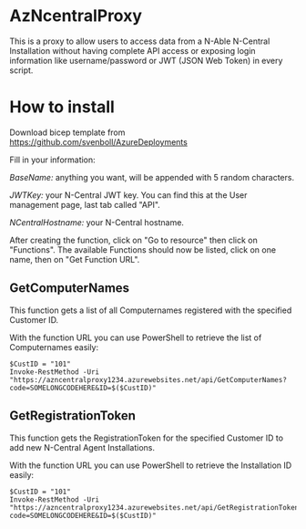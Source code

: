 # AzNcentralProxy #

This is a proxy to allow users to access data from a N-Able N-Central Installation without having complete API access or exposing login information like username/password or JWT (JSON Web Token) in every script.

# How to install #

Download bicep template from https://github.com/svenboll/AzureDeployments

Fill in your information:

*BaseName:* anything you want, will be appended with 5 random characters.

*JWTKey:* your N-Central JWT key. You can find this at the User management page, last tab called "API".

*NCentralHostname:* your N-Central hostname.

After creating the function, click on "Go to resource" then click on "Functions".
The available Functions should now be listed, click on one name, then on "Get Function URL".

## GetComputerNames ##

This function gets a list of all Computernames registered with the specified Customer ID.

With the function URL you can use PowerShell to retrieve the list of Computernames easily:

    $CustID = "101"
    Invoke-RestMethod -Uri "https://azncentralproxy1234.azurewebsites.net/api/GetComputerNames?code=SOMELONGCODEHERE&ID=$($CustID)"

## GetRegistrationToken ##

This function gets the RegistrationToken for the specified Customer ID to add new N-Central Agent Installations.

With the function URL you can use PowerShell to retrieve the Installation ID easily:

    $CustID = "101"
    Invoke-RestMethod -Uri "https://azncentralproxy1234.azurewebsites.net/api/GetRegistrationToken?code=SOMELONGCODEHERE&ID=$($CustID)"
